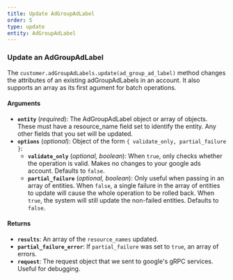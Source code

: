 ```yaml
---
title: Update AdGroupAdLabel
order: 5
type: update
entity: AdGroupAdLabel
---
```


### Update an AdGroupAdLabel

The `customer.adGroupAdLabels.update(ad_group_ad_label)` method changes the attributes of an existing adGroupAdLabels in an account. It also supports an array as its first agument for batch operations.

#### Arguments

- **`entity`** (_required_): The AdGroupAdLabel object or array of objects. These must have a resource_name field set to identify the entity. Any other fields that you set will be updated.
- **`options`** (_optional_): Object of the form `{ validate_only, partial_failure }`:
  - **`validate_only`** (_optional, boolean_): When `true`, only checks whether the operation is valid. Makes no changes to your google ads account. Defaults to `false`.
  - **`partial_failure`** (_optional, boolean_): Only useful when passing in an array of entities. When `false`, a single failure in the array of entities to update will cause the whole operation to be rolled back. When `true`, the system will still update the non-failed entities. Defaults to `false`.

#### Returns

- **`results`**: An array of the `resource_names` updated.
- **`partial_failure_error`**: If `partial_failure` was set to `true`, an array of errors.
- **`request`**: The request object that we sent to google's gRPC services. Useful for debugging.
